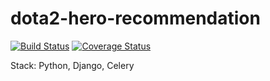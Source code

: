 dota2-hero-recommendation
====

[![Build Status](https://travis-ci.org/c-robin/dota2-hero-recommendation.svg?branch=master)](https://travis-ci.org/c-robin/dota2-hero-recommendation)
[![Coverage Status](https://coveralls.io/repos/c-robin/dota2-hero-recommendation/badge.svg?branch=master&service=github)](https://coveralls.io/github/c-robin/dota2-hero-recommendation?branch=master)

Stack: Python, Django, Celery
